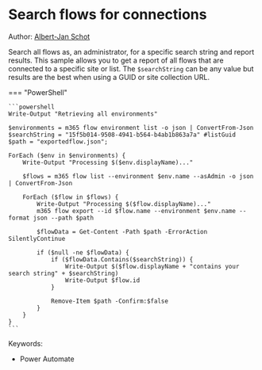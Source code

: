 # Search flows for connections

Author: [Albert-Jan Schot](https://www.cloudappie.nl/search-flows-connections/)

Search all flows as, an administrator, for a specific search string and report results. This sample allows you to get a report of all flows that are connected to a specific site or list. The `$searchString` can be any value but results are the best when using a GUID or site collection URL.

=== "PowerShell"

    ```powershell
    Write-Output "Retrieving all environments"

    $environments = m365 flow environment list -o json | ConvertFrom-Json
    $searchString = "15f5b014-9508-4941-b564-b4ab1b863a7a" #listGuid
    $path = "exportedflow.json";

    ForEach ($env in $environments) {
        Write-Output "Processing $($env.displayName)..."

        $flows = m365 flow list --environment $env.name --asAdmin -o json | ConvertFrom-Json

        ForEach ($flow in $flows) {
            Write-Output "Processing $($flow.displayName)..."
            m365 flow export --id $flow.name --environment $env.name --format json --path $path

            $flowData = Get-Content -Path $path -ErrorAction SilentlyContinue

            if ($null -ne $flowData) {
                if ($flowData.Contains($searchString)) {
                    Write-Output $($flow.displayName + "contains your search string" + $searchString)
                    Write-Output $flow.id
                }

                Remove-Item $path -Confirm:$false
            }
        }
    }
    ```

Keywords:

- Power Automate
